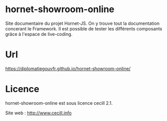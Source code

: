 hornet-showroom-online 
==========================

Site documentaire du projet Hornet-JS. On y trouve tout la documentation concerant le Framework. 
Il est possible de tester les différents composants grâce à l'espace de live-coding.

Url 
==========================
https://diplomatiegouvfr.github.io/hornet-showroom-online/


Licence 
==========================
hornet-showroom-online est sous licence cecill 2.1.

Site web : http://www.cecill.info
